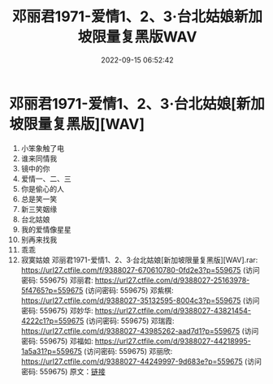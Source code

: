 ﻿---
title: 邓丽君1971-爱情1、2、3·台北姑娘新加坡限量复黑版WAV
date: 2022-09-15 06:52:42
categories: WAV车载音乐、镜像
tags: 华语中文
---
# 邓丽君1971-爱情1、2、3·台北姑娘[新加坡限量复黑版][WAV]

01. 小笨象触了电
02. 谁来同情我
03. 镜中的你
04. 爱情一、二、三
05. 你是偷心的人
06. 总是笑一笑
07. 新三笑姻缘
08. 台北姑娘
09. 我的爱情像星星
10. 别再来找我
11. 乖乖
12. 寂寞姑娘
邓丽君1971-爱情1、2、3·台北姑娘[新加坡限量复黑版][WAV].rar:
https://url27.ctfile.com/f/9388027-670610780-0fd2e3?p=559675
(访问密码: 559675)
邓丽君: https://url27.ctfile.com/d/9388027-25163978-5f4765?p=559675
(访问密码: 559675)
邓紫棋: https://url27.ctfile.com/d/9388027-35132595-8004c3?p=559675
(访问密码: 559675)
邓妙华: https://url27.ctfile.com/d/9388027-43821454-4222c1?p=559675
(访问密码: 559675)
邓瑞霞: https://url27.ctfile.com/d/9388027-43985262-aad7d1?p=559675
(访问密码: 559675)
邓福如: https://url27.ctfile.com/d/9388027-44218995-1a5a31?p=559675
(访问密码: 559675)
邓丽欣: https://url27.ctfile.com/d/9388027-44249997-9d683e?p=559675
(访问密码: 559675)
原文：[链接](https://blog.sina.com.cn/s/blog_1647c7e7601030zf1.html)